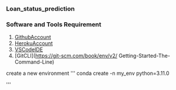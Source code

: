 ### Loan_status_prediction

### Software and Tools Requirement

1. [GithubAccount](https://github.com)
2. [HerokuAccount](https://heroku.com)
3. [VSCodeIDE](https://code.visualstudio.com/)
4. [GitCLI](https://git-scm.com/book/env/v2/
Getting-Started-The-Command-Line)

create a new environment
'''
conda create -n my_env python=3.11.0

'''